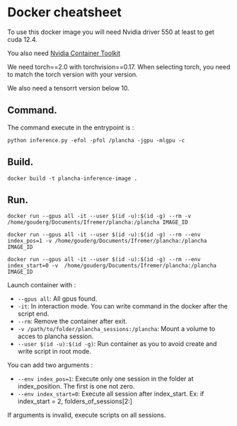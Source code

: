 # Docker cheatsheet

To use this docker image you will need Nvidia driver 550 at least to get cuda 12.4.

You also need [Nvidia Container Toolkit](https://docs.nvidia.com/datacenter/cloud-native/container-toolkit/latest/install-guide.html)  

We need torch==2.0 with torchvision==0.17. When selecting torch, you need to match the torch version with your version.

We also need a tensorrt version below 10.

## Command.

The command execute in the entrypoint is :

`python inference.py -efol -pfol /plancha -jgpu -mlgpu -c`


## Build.

`docker build -t plancha-inference-image . `

## Run.

`docker run --gpus all -it --user $(id -u):$(id -g) --rm -v /home/gouderg/Documents/Ifremer/plancha:/plancha IMAGE_ID`

`docker run --gpus all -it --user $(id -u):$(id -g) --rm --env index_pos=1 -v /home/gouderg/Documents/Ifremer/plancha:/plancha IMAGE_ID`

`docker run --gpus all -it --user $(id -u):$(id -g) --rm --env index_start=0 -v  /home/gouderg/Documents/Ifremer/plancha:/plancha IMAGE_ID`

Launch container with :
* `--gpus all`: All gpus found.
* `-it`: In interaction mode. You can write command in the docker after the script end.
* `--rm`: Remove the container after exit.
* `-v /path/to/folder/plancha_sessions:/plancha`: Mount a volume to acces to plancha session.
* `--user $(id -u):$(id -g)`: Run container as you to avoid create and write script in root mode.

You can add two arguments :
* `--env index_pos=1`: Execute only one session in the folder at index_position. The first is one not zero.
* `--env index_start=0`: Execute all session after index_start. Ex: if index_start = 2, folders_of_sessions[2:]

If arguments is invalid, execute scripts on all sessions.